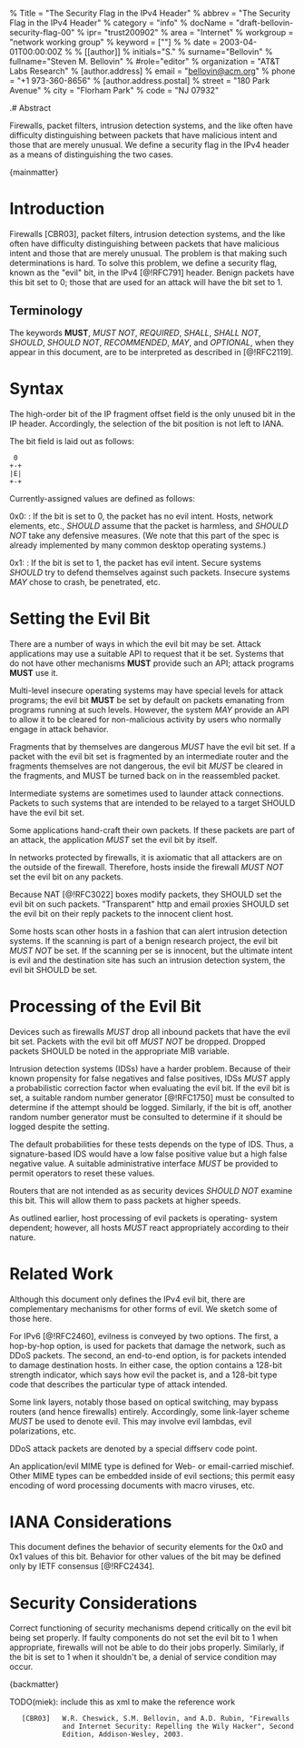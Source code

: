 % Title = "The Security Flag in the IPv4 Header"
% abbrev = "The Security Flag in the IPv4 Header"
% category = "info"
% docName = "draft-bellovin-security-flag-00"
% ipr= "trust200902"
% area = "Internet"
% workgroup = "network working group"
% keyword = [""]
%
% date = 2003-04-01T00:00:00Z
%
% [[author]]
% initials="S."
% surname="Bellovin"
% fullname="Steven M. Bellovin"
% #role="editor"
% organization = "AT&T Labs Research"
%   [author.address]
%   email = "bellovin@acm.org"
%   phone = "+1 973-360-8656"
%   [author.address.postal]
%   street = "180 Park Avenue"
%   city = "Florham Park"
%   code = "NJ 07932"

.# Abstract

Firewalls, packet filters, intrusion detection systems, and the like
often have difficulty distinguishing between packets that have
malicious intent and those that are merely unusual.  We define a
security flag in the IPv4 header as a means of distinguishing the two
cases.

{mainmatter}

# Introduction

Firewalls [CBR03], packet filters, intrusion detection systems, and
the like often have difficulty distinguishing between packets that
have malicious intent and those that are merely unusual.  The problem
is that making such determinations is hard.  To solve this problem,
we define a security flag, known as the "evil" bit, in the IPv4
[@!RFC791] header.  Benign packets have this bit set to 0; those that
are used for an attack will have the bit set to 1.

## Terminology

The keywords **MUST**, *MUST NOT*, *REQUIRED*, *SHALL*, *SHALL NOT*, *SHOULD*,
*SHOULD NOT*, *RECOMMENDED*, *MAY*, and *OPTIONAL*, when they appear in this
document, are to be interpreted as described in [@!RFC2119].

# Syntax

The high-order bit of the IP fragment offset field is the only unused
bit in the IP header.  Accordingly, the selection of the bit position
is not left to IANA.

The bit field is laid out as follows:

     0
    +-+
    |E|
    +-+

Currently-assigned values are defined as follows:

0x0:
:   If the bit is set to 0, the packet has no evil intent.  Hosts,
    network elements, etc., *SHOULD* assume that the packet is
    harmless, and *SHOULD NOT* take any defensive measures.  (We note
    that this part of the spec is already implemented by many common
    desktop operating systems.)

0x1:
:   If the bit is set to 1, the packet has evil intent.  Secure
    systems *SHOULD* try to defend themselves against such packets.
    Insecure systems *MAY* chose to crash, be penetrated, etc.

# Setting the Evil Bit

There are a number of ways in which the evil bit may be set.  Attack
applications may use a suitable API to request that it be set.
Systems that do not have other mechanisms **MUST** provide such an API;
attack programs **MUST** use it.

Multi-level insecure operating systems may have special levels for
attack programs; the evil bit **MUST** be set by default on packets
emanating from programs running at such levels.  However, the system
*MAY* provide an API to allow it to be cleared for non-malicious
activity by users who normally engage in attack behavior.

Fragments that by themselves are dangerous *MUST* have the evil bit
set.  If a packet with the evil bit set is fragmented by an
intermediate router and the fragments themselves are not dangerous,
the evil bit *MUST* be cleared in the fragments, and MUST be turned
back on in the reassembled packet.

Intermediate systems are sometimes used to launder attack
connections.  Packets to such systems that are intended to be relayed
to a target SHOULD have the evil bit set.

Some applications hand-craft their own packets.  If these packets are
part of an attack, the application *MUST* set the evil bit by itself.

In networks protected by firewalls, it is axiomatic that all
attackers are on the outside of the firewall.  Therefore, hosts
inside the firewall *MUST NOT* set the evil bit on any packets.

Because NAT [@!RFC3022] boxes modify packets, they SHOULD set the evil
bit on such packets.  "Transparent" http and email proxies SHOULD set
the evil bit on their reply packets to the innocent client host.

Some hosts scan other hosts in a fashion that can alert intrusion
detection systems.  If the scanning is part of a benign research
project, the evil bit *MUST NOT* be set.  If the scanning per se is
innocent, but the ultimate intent is evil and the destination site
has such an intrusion detection system, the evil bit SHOULD be set.

# Processing of the Evil Bit

Devices such as firewalls *MUST* drop all inbound packets that have the
evil bit set.  Packets with the evil bit off *MUST NOT* be dropped.
Dropped packets SHOULD be noted in the appropriate MIB variable.

Intrusion detection systems (IDSs) have a harder problem.  Because of
their known propensity for false negatives and false positives, IDSs
*MUST* apply a probabilistic correction factor when evaluating the evil
bit.  If the evil bit is set, a suitable random number generator
[@!RFC1750] must be consulted to determine if the attempt should be
logged.  Similarly, if the bit is off, another random number
generator must be consulted to determine if it should be logged
despite the setting.

The default probabilities for these tests depends on the type of IDS.
Thus, a signature-based IDS would have a low false positive value but
a high false negative value.  A suitable administrative interface
*MUST* be provided to permit operators to reset these values.

Routers that are not intended as as security devices *SHOULD NOT*
examine this bit. This will allow them to pass packets at higher
speeds.

As outlined earlier, host processing of evil packets is operating-
system dependent; however, all hosts *MUST* react appropriately
according to their nature.

# Related Work

Although this document only defines the IPv4 evil bit, there are
complementary mechanisms for other forms of evil.  We sketch some of
those here.

For IPv6 [@!RFC2460], evilness is conveyed by two options.  The first,
a hop-by-hop option, is used for packets that damage the network,
such as DDoS packets.  The second, an end-to-end option, is for
packets intended to damage destination hosts.  In either case, the
option contains a 128-bit strength indicator, which says how evil the
packet is, and a 128-bit type code that describes the particular type
of attack intended.

Some link layers, notably those based on optical switching, may
bypass routers (and hence firewalls) entirely.  Accordingly, some
link-layer scheme *MUST* be used to denote evil.  This may involve evil
lambdas, evil polarizations, etc.

DDoS attack packets are denoted by a special diffserv code point.

An application/evil MIME type is defined for Web- or email-carried
mischief.  Other MIME types can be embedded inside of evil sections;
this permit easy encoding of word processing documents with macro
viruses, etc.

# IANA Considerations

This document defines the behavior of security elements for the 0x0
and 0x1 values of this bit.  Behavior for other values of the bit may
be defined only by IETF consensus [@!RFC2434].

# Security Considerations

Correct functioning of security mechanisms depend critically on the
evil bit being set properly.  If faulty components do not set the
evil bit to 1 when appropriate, firewalls will not be able to do
their jobs properly.  Similarly, if the bit is set to 1 when it
shouldn't be, a denial of service condition may occur.

{backmatter}

TODO(miek): include this as xml to make the reference work

       [CBR03]   W.R. Cheswick, S.M. Bellovin, and A.D. Rubin, "Firewalls
                 and Internet Security: Repelling the Wily Hacker", Second
                 Edition, Addison-Wesley, 2003.
